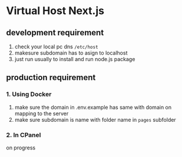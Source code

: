 # Virtual Host Next.js

## development requirement
1. check  your local pc dns `/etc/host`
2. makesure subdomain has to asign to localhost
3. just run usually to install and run node.js package

## production requirement

### 1. Using Docker
1. make sure the domain in .env.example has same with domain on mapping to the server
2. make sure subdomain is name with folder name in `pages` subfolder

### 2. In CPanel
on progress